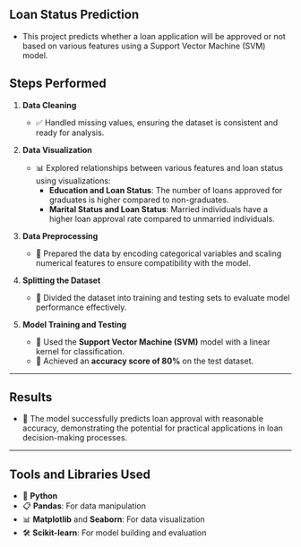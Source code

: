 ## Loan Status Prediction
- This project predicts whether a loan application will be approved or not based on various features using a Support Vector Machine (SVM) model.

## Steps Performed

1. **Data Cleaning**  
   - ✅ Handled missing values, ensuring the dataset is consistent and ready for analysis.

2. **Data Visualization**  
   - 📊 Explored relationships between various features and loan status using visualizations:  
     - **Education and Loan Status**: The number of loans approved for graduates is higher compared to non-graduates.  
     - **Marital Status and Loan Status**: Married individuals have a higher loan approval rate compared to unmarried individuals.

3. **Data Preprocessing**  
   - 🔄 Prepared the data by encoding categorical variables and scaling numerical features to ensure compatibility with the model.

4. **Splitting the Dataset**  
   - 📂 Divided the dataset into training and testing sets to evaluate model performance effectively.

5. **Model Training and Testing**  
   - 🤖 Used the **Support Vector Machine (SVM)** model with a linear kernel for classification.  
   - 🎯 Achieved an **accuracy score of 80%** on the test dataset.

---

## Results
- 🚀 The model successfully predicts loan approval with reasonable accuracy, demonstrating the potential for practical applications in loan decision-making processes.

---

## Tools and Libraries Used

- 🐍 **Python**  
- 📋 **Pandas**: For data manipulation  
- 📊 **Matplotlib** and **Seaborn**: For data visualization  
- 🛠 **Scikit-learn**: For model building and evaluation  

